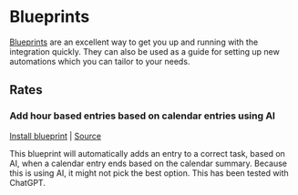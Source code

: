 # Blueprints

[Blueprints](https://www.home-assistant.io/docs/automation/using_blueprints/) are an excellent way to get you up and running with the integration quickly. They can also be used as a guide for setting up new automations which you can tailor to your needs. 

## Rates

### Add hour based entries based on calendar entries using AI

[Install blueprint](https://my.home-assistant.io/redirect/blueprint_import/?blueprint_url=https%3A%2F%2Fgithub.com%2FBottlecapDave%2FHomeAssistant-HarvestTimeTracker%2Fblob%2Fmaster%2F_docs%2Fblueprints%2Fharvest_time_tracker_calendar_entry_hours.yaml) | [Source](./blueprints/harvest_time_tracker_calendar_entry_hours.yaml)

This blueprint will automatically adds an entry to a correct task, based on AI, when a calendar entry ends based on the calendar summary. Because this is using AI, it might not pick the best option. This has been tested with ChatGPT.